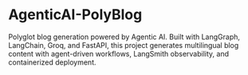 # AgenticAI-PolyBlog
Polyglot blog generation powered by Agentic AI. Built with LangGraph, LangChain, Groq, and FastAPI, this project generates multilingual blog content with agent-driven workflows, LangSmith observability, and containerized deployment.
